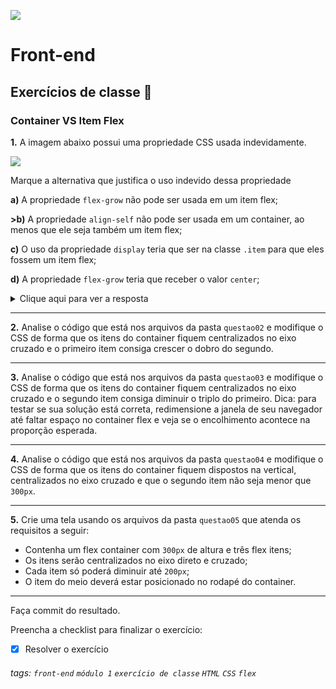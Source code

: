 ![](https://i.imgur.com/xG74tOh.png)

# Front-end

## Exercícios de classe 🏫

### Container VS Item Flex

**1.** A imagem abaixo possui uma propriedade CSS usada indevidamente.

![](https://i.imgur.com/pYMfeYj.png)

Marque a alternativa que justifica o uso indevido dessa propriedade

**a)** A propriedade `flex-grow` não pode ser usada em um item flex;

**>b)** A propriedade `align-self` não pode ser usada em um container, ao menos que ele seja também um item flex;

**c)** O uso da propriedade `display` teria que ser na classe `.item` para que eles fossem um item flex;

**d)** A propriedade `flex-grow` teria que receber o valor `center`;

<details>
    <summary>Clique aqui para ver a resposta</summary>         <b>Letra B</b>. Para que a propriedade <code>align-self</code> possa ser usada ela precisa ser aplicada dentro de elementos que possuam <code>display:flex;</code>, ou seja, em containers flex.
</details>

---

**2.** Analise o código que está nos arquivos da pasta `questao02` e modifique o CSS de forma que os itens do container fiquem centralizados no eixo cruzado e o primeiro item consiga crescer o dobro do segundo.

---

**3.** Analise o código que está nos arquivos da pasta `questao03` e modifique o CSS de forma que os itens do container fiquem centralizados no eixo cruzado e o segundo item consiga diminuir o triplo do primeiro. Dica: para testar se sua solução está correta, redimensione a janela de seu navegador até faltar espaço no container flex e veja se o encolhimento acontece na proporção esperada.

---

**4.** Analise o código que está nos arquivos da pasta `questao04` e modifique o CSS de forma que os itens do container fiquem dispostos na vertical, centralizados no eixo cruzado e que o segundo item não seja menor que `300px`.

---

**5.** Crie uma tela usando os arquivos da pasta `questao05` que atenda os requisitos a seguir:

- Contenha um flex container com `300px` de altura e três flex itens;
- Os itens serão centralizados no eixo direto e cruzado;
- Cada item só poderá diminuir até `200px`;
- O item do meio deverá estar posicionado no rodapé do container.

---

Faça commit do resultado.

Preencha a checklist para finalizar o exercício:

- [x] Resolver o exercício

###### tags: `front-end` `módulo 1` `exercício de classe` `HTML` `CSS` `flex`
